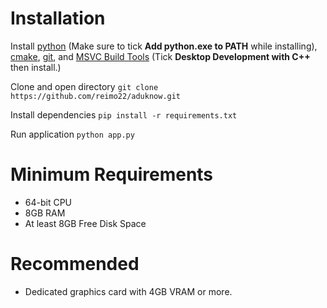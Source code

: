 # Installation

Install [python](https://www.python.org/downloads/) (Make sure to tick **Add python.exe to PATH** while installing), [cmake](https://cmake.org/download/), [git](https://git-scm.com/downloads/win), and [MSVC Build Tools](https://visualstudio.microsoft.com/visual-cpp-build-tools/) (Tick **Desktop Development with C++** then install.)

Clone and open directory
```git clone https://github.com/reimo22/aduknow.git```

Install dependencies
```pip install -r requirements.txt```

Run application
```python app.py```

# Minimum Requirements

* 64-bit CPU
* 8GB RAM
* At least 8GB Free Disk Space

# Recommended

* Dedicated graphics card with 4GB VRAM or more.

